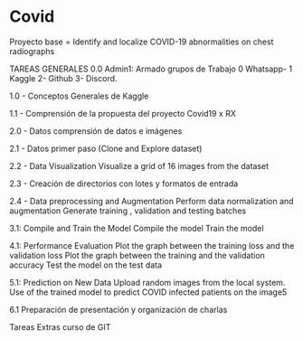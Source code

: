 # Covid
Proyecto base = Identify and localize COVID-19 abnormalities on chest radiographs


TAREAS GENERALES
0.0   Admin1: Armado grupos de Trabajo 0 Whatsapp- 1 Kaggle 2- Github 3- Discord.

1.0 - Conceptos Generales de Kaggle

1.1 - Comprensión de la propuesta del proyecto Covid19  x RX

2.0 - Datos comprensión de datos e imágenes

2.1 - Datos primer paso (Clone and Explore dataset)

2.2 - Data Visualization Visualize a grid of 16 images from the dataset

2.3 - Creación de directorios con lotes y formatos de entrada

2.4 - Data preprocessing and Augmentation Perform data normalization and augmentation Generate training , validation and testing batches

3.1: Compile and Train the Model Compile the model Train the model

4.1: Performance Evaluation Plot the graph between the training loss and the validation loss Plot the graph between the training and the validation accuracy Test the model on the test data

5.1: Prediction on New Data Upload random images from the local system. Use of the trained model to predict COVID infected patients on the image5

6.1  Preparación de presentación y organización de charlas 

Tareas Extras
curso de GIT
